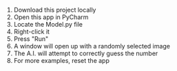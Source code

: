 1. Download this project locally
2. Open this app in PyCharm
3. Locate the Model.py file
4. Right-click it
5. Press "Run"
6. A window will open up with a randomly selected image
7. The A.I. will attempt to correctly guess the number
8. For more examples, reset the app
